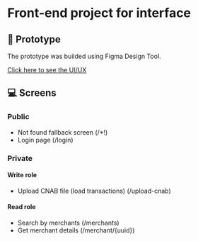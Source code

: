 # Front-end project for interface

## :art: Prototype

The prototype was builded using Figma Design Tool.

[Click here to see the UI/UX](https://www.figma.com/file/90zyaBNOt65fA0Ne42AKDW/design?type=design&node-id=0%3A1&mode=design&t=L2Xk6ddyxsAUDrPL-1)

## :computer: Screens

### Public

- Not found fallback screen (/\*!)
- Login page (/login)

### Private

#### Write role

- Upload CNAB file (load transactions) (/upload-cnab)

#### Read role

- Search by merchants (/merchants)
- Get merchant details (/merchant/{uuid})
